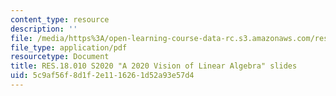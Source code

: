 ```yaml
---
content_type: resource
description: ''
file: /media/https%3A/open-learning-course-data-rc.s3.amazonaws.com/res-18-010-a-2020-vision-of-linear-algebra-spring-2020/5c9af56f8d1f2e1116261d52a93e57d4_MITRES_18_010S20_LA_Slides.pdf
file_type: application/pdf
resourcetype: Document
title: RES.18.010 S2020 "A 2020 Vision of Linear Algebra" slides
uid: 5c9af56f-8d1f-2e11-1626-1d52a93e57d4
---
```

